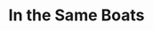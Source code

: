 ---
layout: intersections
title: In the Same Boats
categories: [visualization]
id: intersections
---